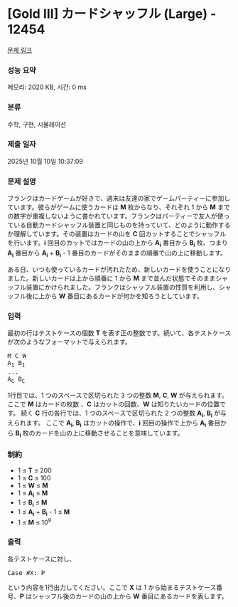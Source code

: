 # [Gold III] カードシャッフル (Large) - 12454 

[문제 링크](https://www.acmicpc.net/problem/12454) 

### 성능 요약

메모리: 2020 KB, 시간: 0 ms

### 분류

수학, 구현, 시뮬레이션

### 제출 일자

2025년 10월 10일 10:37:09

### 문제 설명

<p>フランクはカードゲームが好きで、週末は友達の家でゲームパーティーに参加しています。彼らがゲームに使うカードは <strong>M</strong> 枚からなり、それぞれ 1 から <strong>M</strong> までの数字が重複しないように書かれています。フランクはパーティーで友人が使っている自動カードシャッフル装置と同じものを持っていて、どのように動作するか理解しています。その装置はカードの山を <strong>C</strong> 回カットすることでシャッフルを行います。<strong>i</strong> 回目のカットではカードの山の上から <strong>A<sub>i</sub></strong> 番目から <strong>B<sub>i</sub></strong> 枚、つまり <strong>A<sub>i</sub></strong> 番目から <strong>A<sub>i</sub></strong> + <strong>B<sub>i</sub></strong> - 1 番目のカードがそのままの順番で山の上に移動します。</p>

<p>ある日、いつも使っているカードが汚れたため、新しいカードを使うことになりました。新しいカードは上から順番に 1 から <strong>M</strong> まで並んだ状態でそのままシャッフル装置にかけられました。フランクはシャッフル装置の性質を利用し、シャッフル後に上から <strong>W</strong> 番目にあるカードが何かを知ろうとしています。</p>

### 입력 

 <p>最初の行はテストケースの個数 <strong>T</strong> を表す正の整数です。続いて、各テストケースが次のようなフォーマットで与えられます。</p>

<pre>M C W
A<sub>1</sub> B<sub>1</sub>
...
A<sub>C</sub> B<sub>C</sub>
</pre>

<p>1行目では、1 つのスペースで区切られた 3 つの整数 <strong>M</strong>, <strong>C</strong>, <strong>W</strong> が与えられます。ここで <strong>M</strong> はカードの枚数 、<strong>C</strong> はカットの回数、<strong>W</strong> は知りたいカードの位置です。 続く <strong>C</strong> 行の各行では、1 つのスペースで区切られた 2 つの整数 <strong>A<sub>i</sub></strong>, <strong>B<sub>i</sub></strong> が与えられます。 ここで <strong>A<sub>i</sub></strong>, <strong>B<sub>i</sub></strong> はカットの操作で、<strong>i</strong> 回目の操作で上から <strong>A<sub>i</sub></strong> 番目から <strong>B<sub>i</sub></strong> 枚のカードを山の上に移動させることを意味しています。</p>

<h3>制約</h3>

<ul>
	<li>1 ≤ <strong>T</strong> ≤ 200</li>
	<li>1 ≤ <strong>C</strong> ≤ 100</li>
	<li>1 ≤ <strong>W</strong> ≤ <strong>M</strong></li>
	<li>1 ≤ <strong>A<sub>i</sub></strong> ≤ <strong>M</strong></li>
	<li>1 ≤ <strong>B<sub>i</sub></strong> ≤ <strong>M</strong></li>
	<li>1 ≤ <strong>A<sub>i</sub></strong> + <strong>B<sub>i</sub></strong> - 1 ≤ <strong>M</strong></li>
	<li>1 ≤ <strong>M</strong> ≤ 10<sup>9</sup></li>
</ul>

### 출력 

 <p>各テストケースに対し、</p>

<pre>Case #X: P
</pre>

<p>という内容を1行出力してください。ここで <strong>X</strong> は 1 から始まるテストケース番号、<strong>P</strong> はシャッフル後のカードの山の上から <strong>W</strong> 番目にあるカードを表します。</p>

